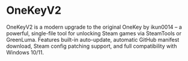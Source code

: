 # OneKeyV2
OneKeyV2 is a modern upgrade to the original OneKey by ikun0014 – a powerful, single-file tool for unlocking Steam games via SteamTools or GreenLuma. Features built-in auto-update, automatic GitHub manifest download, Steam config patching support, and full compatibility with Windows 10/11.
